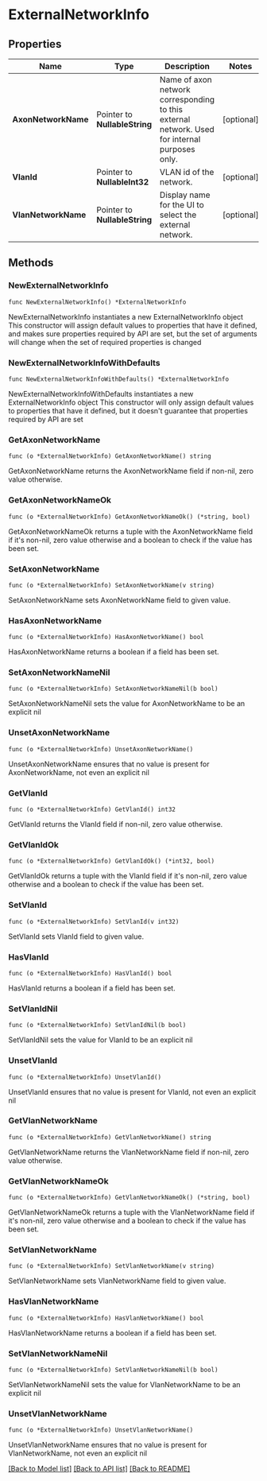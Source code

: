 # ExternalNetworkInfo

## Properties

Name | Type | Description | Notes
------------ | ------------- | ------------- | -------------
**AxonNetworkName** | Pointer to **NullableString** | Name of axon network corresponding to this external network. Used for internal purposes only. | [optional] 
**VlanId** | Pointer to **NullableInt32** | VLAN id of the network. | [optional] 
**VlanNetworkName** | Pointer to **NullableString** | Display name for the UI to select the external network. | [optional] 

## Methods

### NewExternalNetworkInfo

`func NewExternalNetworkInfo() *ExternalNetworkInfo`

NewExternalNetworkInfo instantiates a new ExternalNetworkInfo object
This constructor will assign default values to properties that have it defined,
and makes sure properties required by API are set, but the set of arguments
will change when the set of required properties is changed

### NewExternalNetworkInfoWithDefaults

`func NewExternalNetworkInfoWithDefaults() *ExternalNetworkInfo`

NewExternalNetworkInfoWithDefaults instantiates a new ExternalNetworkInfo object
This constructor will only assign default values to properties that have it defined,
but it doesn't guarantee that properties required by API are set

### GetAxonNetworkName

`func (o *ExternalNetworkInfo) GetAxonNetworkName() string`

GetAxonNetworkName returns the AxonNetworkName field if non-nil, zero value otherwise.

### GetAxonNetworkNameOk

`func (o *ExternalNetworkInfo) GetAxonNetworkNameOk() (*string, bool)`

GetAxonNetworkNameOk returns a tuple with the AxonNetworkName field if it's non-nil, zero value otherwise
and a boolean to check if the value has been set.

### SetAxonNetworkName

`func (o *ExternalNetworkInfo) SetAxonNetworkName(v string)`

SetAxonNetworkName sets AxonNetworkName field to given value.

### HasAxonNetworkName

`func (o *ExternalNetworkInfo) HasAxonNetworkName() bool`

HasAxonNetworkName returns a boolean if a field has been set.

### SetAxonNetworkNameNil

`func (o *ExternalNetworkInfo) SetAxonNetworkNameNil(b bool)`

 SetAxonNetworkNameNil sets the value for AxonNetworkName to be an explicit nil

### UnsetAxonNetworkName
`func (o *ExternalNetworkInfo) UnsetAxonNetworkName()`

UnsetAxonNetworkName ensures that no value is present for AxonNetworkName, not even an explicit nil
### GetVlanId

`func (o *ExternalNetworkInfo) GetVlanId() int32`

GetVlanId returns the VlanId field if non-nil, zero value otherwise.

### GetVlanIdOk

`func (o *ExternalNetworkInfo) GetVlanIdOk() (*int32, bool)`

GetVlanIdOk returns a tuple with the VlanId field if it's non-nil, zero value otherwise
and a boolean to check if the value has been set.

### SetVlanId

`func (o *ExternalNetworkInfo) SetVlanId(v int32)`

SetVlanId sets VlanId field to given value.

### HasVlanId

`func (o *ExternalNetworkInfo) HasVlanId() bool`

HasVlanId returns a boolean if a field has been set.

### SetVlanIdNil

`func (o *ExternalNetworkInfo) SetVlanIdNil(b bool)`

 SetVlanIdNil sets the value for VlanId to be an explicit nil

### UnsetVlanId
`func (o *ExternalNetworkInfo) UnsetVlanId()`

UnsetVlanId ensures that no value is present for VlanId, not even an explicit nil
### GetVlanNetworkName

`func (o *ExternalNetworkInfo) GetVlanNetworkName() string`

GetVlanNetworkName returns the VlanNetworkName field if non-nil, zero value otherwise.

### GetVlanNetworkNameOk

`func (o *ExternalNetworkInfo) GetVlanNetworkNameOk() (*string, bool)`

GetVlanNetworkNameOk returns a tuple with the VlanNetworkName field if it's non-nil, zero value otherwise
and a boolean to check if the value has been set.

### SetVlanNetworkName

`func (o *ExternalNetworkInfo) SetVlanNetworkName(v string)`

SetVlanNetworkName sets VlanNetworkName field to given value.

### HasVlanNetworkName

`func (o *ExternalNetworkInfo) HasVlanNetworkName() bool`

HasVlanNetworkName returns a boolean if a field has been set.

### SetVlanNetworkNameNil

`func (o *ExternalNetworkInfo) SetVlanNetworkNameNil(b bool)`

 SetVlanNetworkNameNil sets the value for VlanNetworkName to be an explicit nil

### UnsetVlanNetworkName
`func (o *ExternalNetworkInfo) UnsetVlanNetworkName()`

UnsetVlanNetworkName ensures that no value is present for VlanNetworkName, not even an explicit nil

[[Back to Model list]](../README.md#documentation-for-models) [[Back to API list]](../README.md#documentation-for-api-endpoints) [[Back to README]](../README.md)


